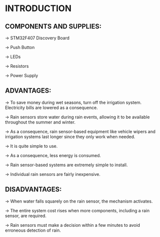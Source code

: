 # INTRODUCTION

## COMPONENTS AND SUPPLIES:

-> STM32F407 Discovery Board

-> Push Button

-> LEDs

-> Resistors

-> Power Supply
## ADVANTAGES:
-> To save money during wet seasons, turn off the irrigation system. Electricity bills are lowered as a consequence.

-> Rain sensors store water during rain events, allowing it to be available throughout the summer and winter.

-> As a consequence, rain sensor-based equipment like vehicle wipers and irrigation systems last longer since they only work when needed.

-> It is quite simple to use.

-> As a consequence, less energy is consumed.

-> Rain sensor-based systems are extremely simple to install.

-> Individual rain sensors are fairly inexpensive.
## DISADVANTAGES:
-> When water falls squarely on the rain sensor, the mechanism activates.

-> The entire system cost rises when more components, including a rain sensor, are required.

-> Rain sensors must make a decision within a few minutes to avoid erroneous detection of rain.
